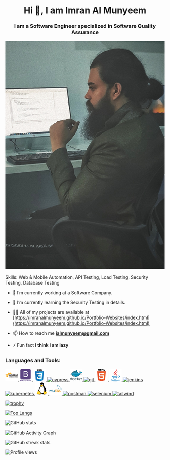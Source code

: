 <h1 align="center">Hi 👋, I am Imran Al Munyeem</h1>
<h3 align="center">I am a Software Engineer specialized in Software Quality Assurance</h3>

![I am a Software Engineer specialized in Software Quality Assurance.](https://github.com/imranalmunyeem/Portfolio-Websites/blob/main/img/banner.jpeg)


Skills: Web & Mobile Automation, API Testing, Load Testing, Security Testing, Database Testing

- 🔭 I’m currently working at a Software Company.

- 🌱 I’m currently learning the Security Testing in details.

- 👨‍💻 All of my projects are available at [https://imranalmunyeem.github.io/Portfolio-Websites/index.html](https://imranalmunyeem.github.io/Portfolio-Websites/index.html)

- 📫 How to reach me **ialmunyeem@gmail.com**

- ⚡ Fun fact **I think I am lazy**


<h3 align="left">Languages and Tools:</h3>
<p align="left"> <a href="https://aws.amazon.com" target="_blank"> <img src="https://raw.githubusercontent.com/devicons/devicon/master/icons/amazonwebservices/amazonwebservices-original-wordmark.svg" alt="aws" width="40" height="40"/> </a> <a href="https://getbootstrap.com" target="_blank"> <img src="https://raw.githubusercontent.com/devicons/devicon/master/icons/bootstrap/bootstrap-plain-wordmark.svg" alt="bootstrap" width="40" height="40"/> </a> <a href="https://www.w3schools.com/css/" target="_blank"> <img src="https://raw.githubusercontent.com/devicons/devicon/master/icons/css3/css3-original-wordmark.svg" alt="css3" width="40" height="40"/> </a> <a href="https://www.cypress.io" target="_blank"> <img src="https://raw.githubusercontent.com/simple-icons/simple-icons/6e46ec1fc23b60c8fd0d2f2ff46db82e16dbd75f/icons/cypress.svg" alt="cypress" width="40" height="40"/> </a> <a href="https://www.docker.com/" target="_blank"> <img src="https://raw.githubusercontent.com/devicons/devicon/master/icons/docker/docker-original-wordmark.svg" alt="docker" width="40" height="40"/> </a> <a href="https://git-scm.com/" target="_blank"> <img src="https://www.vectorlogo.zone/logos/git-scm/git-scm-icon.svg" alt="git" width="40" height="40"/> </a> <a href="https://www.w3.org/html/" target="_blank"> <img src="https://raw.githubusercontent.com/devicons/devicon/master/icons/html5/html5-original-wordmark.svg" alt="html5" width="40" height="40"/> </a> <a href="https://www.java.com" target="_blank"> <img src="https://raw.githubusercontent.com/devicons/devicon/master/icons/java/java-original.svg" alt="java" width="40" height="40"/> </a> <a href="https://www.jenkins.io" target="_blank"> <img src="https://www.vectorlogo.zone/logos/jenkins/jenkins-icon.svg" alt="jenkins" width="40" height="40"/> </a> <a href="https://kubernetes.io" target="_blank"> <img src="https://www.vectorlogo.zone/logos/kubernetes/kubernetes-icon.svg" alt="kubernetes" width="40" height="40"/> </a> <a href="https://www.linux.org/" target="_blank"> <img src="https://raw.githubusercontent.com/devicons/devicon/master/icons/linux/linux-original.svg" alt="linux" width="40" height="40"/> </a> <a href="https://www.mysql.com/" target="_blank"> <img src="https://raw.githubusercontent.com/devicons/devicon/master/icons/mysql/mysql-original-wordmark.svg" alt="mysql" width="40" height="40"/> </a> <a href="https://postman.com" target="_blank"> <img src="https://www.vectorlogo.zone/logos/getpostman/getpostman-icon.svg" alt="postman" width="40" height="40"/> </a> <a href="https://www.selenium.dev" target="_blank"> <img src="https://raw.githubusercontent.com/detain/svg-logos/780f25886640cef088af994181646db2f6b1a3f8/svg/selenium-logo.svg" alt="selenium" width="40" height="40"/> </a> <a href="https://tailwindcss.com/" target="_blank"> <img src="https://www.vectorlogo.zone/logos/tailwindcss/tailwindcss-icon.svg" alt="tailwind" width="40" height="40"/> </a> </p>

[![trophy](https://github-profile-trophy.vercel.app/?username=imranalmunyeem)](https://github.com/ryo-ma/github-profile-trophy)

[![Top Langs](https://github-readme-stats.vercel.app/api/top-langs/?username=imranalmunyeem)](https://github.com/anuraghazra/github-readme-stats)

![GitHub stats](https://github-readme-stats.vercel.app/api?username=imranalmunyeem&show_icons=true)  

![GitHub Activity Graph](https://activity-graph.herokuapp.com/graph?username=imranalmunyeem)  

![GitHub streak stats](https://github-readme-streak-stats.herokuapp.com/?user=imranalmunyeem)  

![Profile views](https://gpvc.arturio.dev/imranalmunyeem)  

